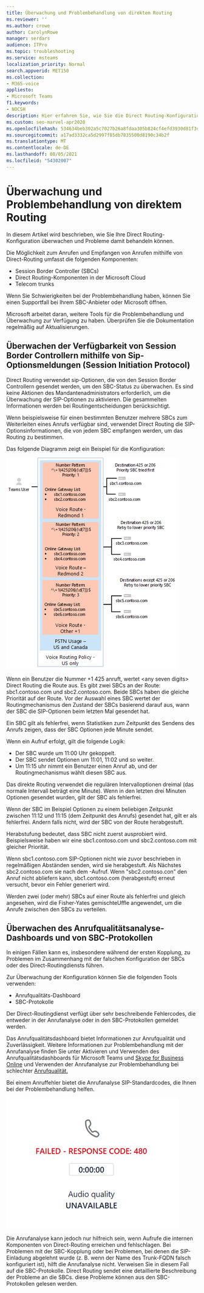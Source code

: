 ```yaml
---
title: Überwachung und Problembehandlung von direktem Routing
ms.reviewer: ''
ms.author: crowe
author: CarolynRowe
manager: serdars
audience: ITPro
ms.topic: troubleshooting
ms.service: msteams
localization_priority: Normal
search.appverid: MET150
ms.collection:
- M365-voice
appliesto:
- Microsoft Teams
f1.keywords:
- NOCSH
description: Hier erfahren Sie, wie Sie die Direct Routing-Konfiguration überwachen und behandeln, einschließlich Session Border Controller, Direct Routing-Komponenten und Telekommunikations-Trunks.
ms.custom: seo-marvel-apr2020
ms.openlocfilehash: 534634beb302a5c7027b26a8fdaa305b824cf4efd3930d81f3c6b4d08559c32c
ms.sourcegitcommit: a17ad3332ca5d2997f85db7835500d8190c34b2f
ms.translationtype: MT
ms.contentlocale: de-DE
ms.lasthandoff: 08/05/2021
ms.locfileid: "54302007"
---
```

# <a name="monitor-and-troubleshoot-direct-routing"></a>Überwachung und Problembehandlung von direktem Routing

In diesem Artikel wird beschrieben, wie Sie Ihre Direct Routing-Konfiguration überwachen und Probleme damit behandeln können. 

Die Möglichkeit zum Anrufen und Empfangen von Anrufen mithilfe von Direct-Routing umfasst die folgenden Komponenten: 

- Session Border Controller (SBCs) 
- Direct Routing-Komponenten in der Microsoft Cloud 
- Telecom trunks 

Wenn Sie Schwierigkeiten bei der Problembehandlung haben, können Sie einen Supportfall bei Ihrem SBC-Anbieter oder Microsoft öffnen. 

Microsoft arbeitet daran, weitere Tools für die Problembehandlung und Überwachung zur Verfügung zu haben. Überprüfen Sie die Dokumentation regelmäßig auf Aktualisierungen. 

## <a name="monitoring-availability-of-session-border-controllers-using-session-initiation-protocol-sip-options-messages"></a>Überwachen der Verfügbarkeit von Session Border Controllern mithilfe von Sip-Optionsmeldungen (Session Initiation Protocol)

Direct Routing verwendet sip-Optionen, die von den Session Border Controllern gesendet werden, um den SBC-Status zu überwachen. Es sind keine Aktionen des Mandantenadministrators erforderlich, um die Überwachung der SIP-Optionen zu aktivieren. Die gesammelten Informationen werden bei Routingentscheidungen berücksichtigt. 

Wenn beispielsweise für einen bestimmten Benutzer mehrere SBCs zum Weiterleiten eines Anrufs verfügbar sind, verwendet Direct Routing die SIP-Optionsinformationen, die von jedem SBC empfangen werden, um das Routing zu bestimmen. 

Das folgende Diagramm zeigt ein Beispiel für die Konfiguration: 

![Konfigurationsbeispiel für SIP-Optionen](media/sip-options-config-example.png)

Wenn ein Benutzer die Nummer +1 425 anruft, wertet \<any seven digits> Direct Routing die Route aus. Es gibt zwei SBCs an der Route: sbc1.contoso.com und sbc2.contoso.com. Beide SBCs haben die gleiche Priorität auf der Route. Vor der Auswahl eines SBC wertet der Routingmechanismus den Zustand der SBCs basierend darauf aus, wann der SBC die SIP-Optionen beim letzten Mal gesendet hat. 

Ein SBC gilt als fehlerfrei, wenn Statistiken zum Zeitpunkt des Sendens des Anrufs zeigen, dass der SBC Optionen jede Minute sendet.  

Wenn ein Aufruf erfolgt, gilt die folgende Logik:

- Der SBC wurde um 11:00 Uhr gekoppelt.  
- Der SBC sendet Optionen um 11:01, 11:02 und so weiter.  
- Um 11:15 uhr nimmt ein Benutzer einen Anruf ab, und der Routingmechanismus wählt diesen SBC aus. 

Das direkte Routing verwendet die regulären Intervalloptionen dreimal (das normale Intervall beträgt eine Minute). Wenn in den letzten drei Minuten Optionen gesendet wurden, gilt der SBC als fehlerfrei.

Wenn der SBC im Beispiel Optionen zu einem beliebigen Zeitpunkt zwischen 11:12 und 11:15 (dem Zeitpunkt des Anrufs) gesendet hat, gilt er als fehlerfrei. Andern falls nicht, wird der SBC von der Route herabgestuft. 

Herabstufung bedeutet, dass SBC nicht zuerst ausprobiert wird. Beispielsweise haben wir eine sbc1.contoso.com und sbc2.contoso.com mit gleicher Priorität.  

Wenn sbc1.contoso.com SIP-Optionen nicht wie zuvor beschrieben in regelmäßigen Abständen senden, wird sie herabgestuft. Als Nächstes sbc2.contoso.com sie nach dem -Aufruf. Wenn "sbc2.contoso.con" den Anruf nicht abliefern kann, sbc1.contoso.com (herabgestuft) erneut versucht, bevor ein Fehler generiert wird. 

Werden zwei (oder mehr) SBCs auf einer Route als fehlerfrei und gleich angesehen, wird die Fisher-Yates gemischteUffle angewendet, um die Anrufe zwischen den SBCs zu verteilen.

## <a name="monitor-call-quality-analytics-dashboard-and-sbc-logs"></a>Überwachen des Anrufqualitätsanalyse-Dashboards und von SBC-Protokollen 
 
In einigen Fällen kann es, insbesondere während der ersten Kopplung, zu Problemen im Zusammenhang mit der falschen Konfiguration der SBCs oder des Direct-Routingdiensts führen. 

Zur Überwachung der Konfiguration können Sie die folgenden Tools verwenden:  
 
- Anrufqualitäts-Dashboard 
- SBC-Protokolle 

Der Direct-Routingdienst verfügt über sehr beschreibende Fehlercodes, die entweder in der Anrufanalyse oder in den SBC-Protokollen gemeldet werden. 

Das Anrufqualitätsdashboard bietet Informationen zur Anrufqualität und Zuverlässigkeit. Weitere Informationen zur Problembehandlung mit der Anrufanalyse finden Sie unter Aktivieren und Verwenden des Anrufqualitätsdashboards für Microsoft Teams und [Skype for Business Online](/SkypeForBusiness/using-call-quality-in-your-organization/turning-on-and-using-call-quality-dashboard) und Verwenden der Anrufanalyse zur Problembehandlung bei schlechter [Anrufqualität.](/SkypeForBusiness/using-call-quality-in-your-organization/use-call-analytics-to-troubleshoot-poor-call-quality) 

Bei einem Anruffehler bietet die Anrufanalyse SIP-Standardcodes, die Ihnen bei der Problembehandlung helfen. 

![Sip-Beispielcode für einen Anruffehler](media/failed-response-code.png)

Die Anrufanalyse kann jedoch nur hilfreich sein, wenn Aufrufe die internen Komponenten von Direct-Routing erreichen und fehlschlagen. Bei Problemen mit der SBC-Kopplung oder bei Problemen, bei denen die SIP-Einladung abgelehnt wurde (z. B. wenn der Name des Trunk-FQDN falsch konfiguriert ist), hilft die Anrufanalyse nicht. Verweisen Sie in diesem Fall auf die SBC-Protokolle. Direct Routing sendet eine detaillierte Beschreibung der Probleme an die SBCs. diese Probleme können aus den SBC-Protokollen gelesen werden.